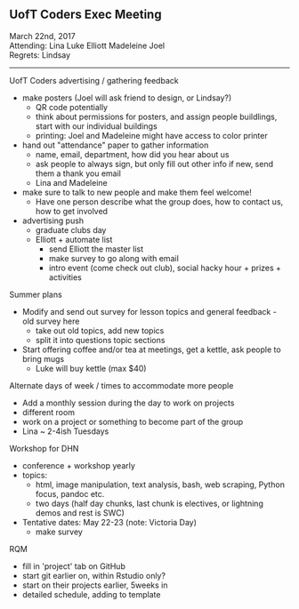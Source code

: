 ## UofT Coders Exec Meeting
March 22nd, 2017  
Attending: Lina Luke Elliott Madeleine Joel  
Regrets: Lindsay  

------

UofT Coders advertising / gathering feedback
- make posters (Joel will ask friend to design, or Lindsay?)
  - QR code potentially
  - think about permissions for posters, and assign people buildlings, start with our individual buildings
  - printing: Joel and Madeleine might have access to color printer
- hand out "attendance" paper to gather information
  - name, email, department, how did you hear about us
  - ask people to always sign, but only fill out other info if new, send them a thank you email
  - Lina and Madeleine
- make sure to talk to new people and make them feel welcome!
  - Have one person describe what the group does, how to contact us, how to get involved
- advertising push
  - graduate clubs day
  - Elliott + automate list
    - send Elliott the master list
    - make survey to go along with email
    - intro event (come check out club), social hacky hour + prizes + activities

Summer plans
- Modify and send out survey for lesson topics and general feedback - old survey here
  - take out old topics, add new topics
  - split it into questions topic sections
- Start offering coffee and/or tea at meetings, get a kettle, ask people to bring mugs
  - Luke will buy kettle (max $40)

Alternate days of week / times to accommodate more people
- Add a monthly session during the day to work on projects
- different room
- work on a project or something to become part of the group
- Lina ~ 2-4ish Tuesdays

Workshop for DHN
- conference + workshop yearly
- topics:
  - html, image manipulation, text analysis, bash, web scraping, Python focus, pandoc etc.
  - two days (half day chunks, last chunk is electives, or lightning demos and rest is SWC)
- Tentative dates: May 22-23 (note: Victoria Day)
  - make survey

RQM
- fill in 'project' tab on GitHub
- start git earlier on, within Rstudio only?
- start on their projects earlier, 5weeks in
- detailed schedule, adding to template
